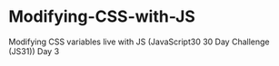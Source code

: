 # Modifying-CSS-with-JS
Modifying CSS variables live with JS (JavaScript30 30 Day Challenge (JS31)) Day 3
